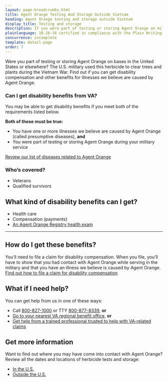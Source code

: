 ```yaml
---
layout: page-breadcrumbs.html
title: Agent Orange Testing And Storage Outside Vietnam
heading: Agent Orange testing and storage outside Vietnam
display_title: Testing and storage
description: If you were part of testing or storing Agent Orange on military bases in the U.S. or elsewhere, you may have been exposed to this herbicide. Find out if you're eligible for VA disability pay and other benefits for illnesses related to contact with Agent Orange.
plainlanguage: 10-26-16 certified in compliance with the Plain Writing Act
concurrence: incomplete
template: detail-page
order: 7
---
```


<div class="va-introtext">

Were you part of testing or storing Agent Orange on bases in the United States or elsewhere? The U.S. military used this herbicide to clear trees and plants during the Vietnam War. Find out if you can get disability compensation and other benefits for illnesses we believe are caused by Agent Orange.

</div>

<div class="feature" markdown="1">

### Can I get disability benefits from VA?

You may be able to get disability benefits if you meet both of the requirements listed below.

**Both of these must be true:**
- You have one or more illnesses we believe are caused by Agent Orange (called presumptive diseases), **and**
- You were part of testing or storing Agent Orange during your military service

[Review our list of diseases related to Agent Orange](/disability/eligibility/hazardous-materials-exposure/agent-orange/related-diseases/)

### Who’s covered?

- Veterans
- Qualified survivors
</div>


## What kind of disability benefits can I get?

- Health care
- Compensation (payments)
- [An Agent Orange Registry health exam](/disability/eligibility/hazardous-materials-exposure/agent-orange/registry-health-exam/)

-----

## How do I get these benefits?

You’ll need to file a claim for disability compensation. When you file, you’ll have to show that you had contact with Agent Orange while serving in the military and that you have an illness we believe is caused by Agent Orange. <br>
[Find out how to file a claim for disability compensation](/disability/how-to-file-claim/)

## What if I need help?

You can get help from us in one of these ways:
- Call <a href="tel:+1-800-827-1000">800-827-1000</a> or TTY <a href="tel:+18008778339">800-877-8339</a>, **or**
- [Go to your nearest VA regional benefit office](/find-locations/), **or**
- [Get help from a trained professional trusted to help with VA-related claims](/disability/get-help-filing-claim/)

## Get more information

Want to find out where you may have come into contact with Agent Orange? Review all the dates and locations of herbicide tests and storage:
- [In the U.S.](https://www.publichealth.va.gov/exposures/agentorange/locations/tests-storage/usa.asp)
- [Outside the U.S.](https://www.publichealth.va.gov/exposures/agentorange/locations/tests-storage/outside-vietnam.asp)
